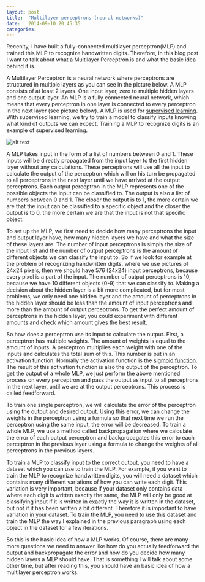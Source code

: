 ```yaml
---
layout: post
title:  "Multilayer perceptrons (neural networks)"
date:   2014-09-10 20:45:35
categories: 
---
```


Recenlty, I have built a fully-connected multilayer perceptron(MLP) and trained this MLP to recognize handwritten digits. Therefore, in this blog post I want to talk about what a Multilayer Perceptron is and what the basic idea behind it is.

A Multilayer Perceptron is a neural network where perceptrons are structured in multiple layers as you can see in the picture below. A MLP consists of at least 2 layers. One input layer, zero to multiple hidden layers and one output layer. An MLP is a fully connected neural network, which means that every perceptron in one layer is connected to every perceptron in the next layer (see picture below). A MLP is used for [supervised learning](https://en.wikipedia.org/wiki/Supervised_learning). With supervised learning, we try to train a model to classify inputs knowing what kind of outputs we can expect. Training a MLP to recognize digits is an example of supervised learning.

![alt text](/blog/ima/MPL.png)

A MLP takes input in the form of a list of numbers between 0 and 1. These inputs will be directly propagated from the input layer to the first hidden layer without any calculations. These perceptrons will use all the input to calculate the output of the perceptron which will on his turn be propagated to all perceptrons in the next layer until we have arrived at the output perceptrons. Each output perceptron in the MLP represents one of the possible objects the input can be classified to. The output is also a list of numbers between 0 and 1. The closer the output is to 1, the more certain we are that the input can be classified to a specific object and the closer the output is to 0, the more certain we are that the input is not that specific object. 

To set up the MLP, we first need to decide how many perceptrons the input and output layer have, how many hidden layers we have and what the size of these layers are. The number of input perceptrons is simply the size of the input list and the number of output perceptrons is the amount of different objects we can classify the input to. So if we look for example at the problem of recognizing handwritten digits, where we use pictures of 24x24 pixels, then we should have 576 (24x24) input perceptrons, because every pixel is a part of the input. The number of output perceptrons is 10, because we have 10 different objects (0-9) that we can classify to. Making a decision about the hidden layer is a bit more complicated, but for most problems, we only need one hidden layer and the amount of perceptrons in the hidden layer should be less than the amount of input perceptrons and more than the amount of output perceptrons. To get the perfect amount of perceptrons in the hidden layer, you could experiment with different amounts and check which amount gives the best result. 

So how does a perceptron use its input to calculate the output. First, a perceptron has multiple weights. The amount of weights is equal to the amount of inputs. A perceptron multiplies each weight with one of the inputs and calculates the total sum of this. This number is put in an activation function. Normally the activation function is the [sigmoid function](https://en.wikipedia.org/wiki/Sigmoid_function). The result of this activation function is also the output of the perceptron. To get the output of a whole MLP, we just perform the above mentioned process on every perceptron and pass the output as input to all perceptrons in the next layer, until we are at the output perceptrons. This process is called feedforward.

To train one single perceptron, we will calculate the error of the perceptron using the output and desired output. Using this error, we can change the weights in the perceptron using a formula so that next time we run the perceptron using the same input, the error will be decreased. To train a whole MLP, we use a method called backpropagation where we calculate the error of each output perceptron and backpropagates this error to each perceptron in the previous layer using a formula to change the weights of all perceptrons in the previous layers.

To train a MLP to classify input to the correct output, you need to have a dataset which you can use to train the MLP. For example, if you want to train the MLP to recognize handwritten digits, you will need a dataset which contains many different variations of how you can write each digit. This variation is very important, because if your dataset only contains data where each digit is written exactly the same, the MLP will only be good at classifying input if it is written in exactly the way it is written in the dataset, but not if it has been written a bit different. Therefore it is important to have variation in your dataset. To train the MLP, you need to use this dataset and train the MLP the way I explained in the previous paragraph using each object in the dataset for a few iterations.

So this is the basic idea of how a MLP works. Of course, there are many more questions we need to answer like how do you actually feedforward the output and backpropagate the error and how do you decide how many hidden layers a MLP should have. That is something I will talk about some other time, but after reading this, you should have an basic idea of how a multilayer perceptron works.